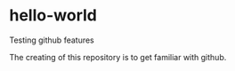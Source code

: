 # hello-world
Testing github features

The creating of this repository is to get familiar with github.
